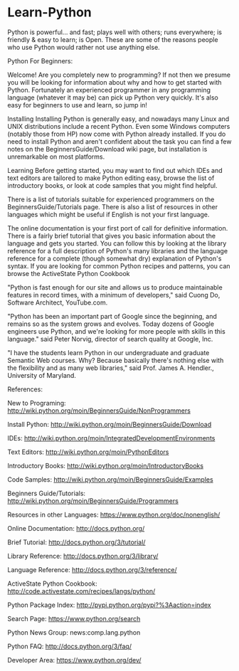 # Learn-Python

Python is powerful... and fast;
plays well with others;
runs everywhere;
is friendly & easy to learn;
is Open.
These are some of the reasons people who use Python would rather not use anything else.

Python For Beginners:

Welcome! Are you completely new to programming? If not then we presume you will be looking for information about why and how to get started with Python. Fortunately an experienced programmer in any programming language (whatever it may be) can pick up Python very quickly. It's also easy for beginners to use and learn, so jump in!

Installing
Installing Python is generally easy, and nowadays many Linux and UNIX distributions include a recent Python. Even some Windows computers (notably those from HP) now come with Python already installed. If you do need to install Python and aren't confident about the task you can find a few notes on the BeginnersGuide/Download wiki page, but installation is unremarkable on most platforms.

Learning
Before getting started, you may want to find out which IDEs and text editors are tailored to make Python editing easy, browse the list of introductory books, or look at code samples that you might find helpful.

There is a list of tutorials suitable for experienced programmers on the BeginnersGuide/Tutorials page. There is also a list of resources in other languages which might be useful if English is not your first language.

The online documentation is your first port of call for definitive information. There is a fairly brief tutorial that gives you basic information about the language and gets you started. You can follow this by looking at the library reference for a full description of Python's many libraries and the language reference for a complete (though somewhat dry) explanation of Python's syntax. If you are looking for common Python recipes and patterns, you can browse the ActiveState Python Cookbook

"Python is fast enough for our site and allows us to produce maintainable features in record times, with a minimum of developers," said Cuong Do, Software Architect, YouTube.com.

"Python has been an important part of Google since the beginning, and remains so as the system grows and evolves. Today dozens of Google engineers use Python, and we're looking for more people with skills in this language." said Peter Norvig, director of search quality at Google, Inc.

"I have the students learn Python in our undergraduate and graduate Semantic Web courses. Why? Because basically there's nothing else with the flexibility and as many web libraries," said Prof. James A. Hendler., University of Maryland.

References:

New to Programing: http://wiki.python.org/moin/BeginnersGuide/NonProgrammers

Install Python: http://wiki.python.org/moin/BeginnersGuide/Download

IDEs: http://wiki.python.org/moin/IntegratedDevelopmentEnvironments

Text Editors: http://wiki.python.org/moin/PythonEditors

Introductory Books: http://wiki.python.org/moin/IntroductoryBooks

Code Samples: http://wiki.python.org/moin/BeginnersGuide/Examples

Beginners Guide/Tutorials: http://wiki.python.org/moin/BeginnersGuide/Programmers

Resources in other Languages: https://www.python.org/doc/nonenglish/

Online Documentation: http://docs.python.org/

Brief Tutorial: http://docs.python.org/3/tutorial/

Library Reference: http://docs.python.org/3/library/

Language Reference: http://docs.python.org/3/reference/

ActiveState Python Cookbook: http://code.activestate.com/recipes/langs/python/

Python Package Index: http://pypi.python.org/pypi?%3Aaction=index

Search Page: https://www.python.org/search

Python News Group: news:comp.lang.python

Python FAQ: http://docs.python.org/3/faq/

Developer Area: https://www.python.org/dev/
